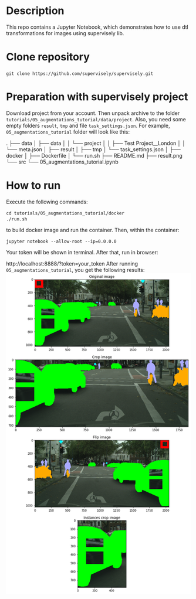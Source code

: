 # Description

This repo contains a Jupyter Notebook, which demonstrates how to use dtl transformations for images using supervisely lib.

# Clone repository

`git clone https://github.com/supervisely/supervisely.git`

# Preparation with supervisely project

Download project from your account. Then unpack archive to the folder `tutorials/05_augmentations_tutorial/data/project`. Also, you need some empty folders `result`, `tmp` and file `task_settings.json`. For example, `05_augmentations_tutorial` folder will look like this:

.
├── data
│   ├── data
│   │   └── project
│   │  		├── Test Project__London
│   │  		└── meta.json
│   ├── result
│   ├── tmp
│   └── task_settings.json
│
├── docker
│   ├── Dockerfile
│   └── run.sh
├── README.md
├── result.png
└── src
    └── 05_augmentations_tutorial.ipynb

# How to run

Execute the following commands:
```
cd tutorials/05_augmentations_tutorial/docker
./run.sh
```
to build docker image and run the container. Then, within the container:
```
jupyter notebook --allow-root --ip=0.0.0.0
```

Your token will be shown in terminal. After that, run in browser:

http://localhost:8888/?token=your_token
After running `05_augmentations_tutorial`, you get the following results: 
![Result](result.png)